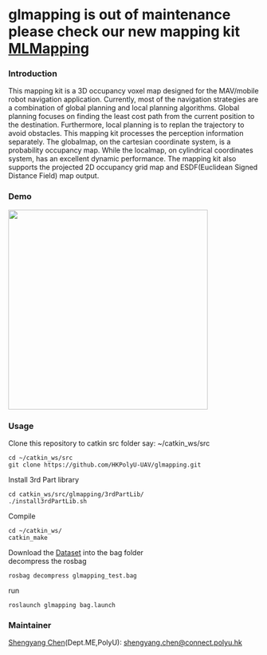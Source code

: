 # glmapping is out of maintenance  <br /> please check our new mapping kit [MLMapping](https://github.com/HKPolyU-UAV/MLMapping)

### Introduction
This mapping kit is a 3D occupancy voxel map designed for the MAV/mobile robot navigation application. Currently, most of the navigation strategies are a combination of global planning and local planning algorithms. Global planning focuses on finding the least cost path from the current position to the destination. Furthermore, local planning is to replan the trajectory to avoid obstacles. This mapping kit processes the perception information separately. The globalmap, on the cartesian coordinate system, is a probability occupancy map. While the localmap, on cylindrical coordinates system, has an excellent dynamic performance. The mapping kit also supports the projected 2D occupancy grid map and ESDF(Euclidean Signed Distance Field) map output.

### Demo
<img src="others/mapping.gif" width="400">


### Usage
Clone this repository to catkin src folder say: ~/catkin_ws/src
````
cd ~/catkin_ws/src
git clone https://github.com/HKPolyU-UAV/glmapping.git
````
Install 3rd Part library
````
cd catkin_ws/src/glmapping/3rdPartLib/
./install3rdPartLib.sh
````
Compile
````
cd ~/catkin_ws/
catkin_make
````
Download the [Dataset](https://drive.google.com/file/d/1AF0zBQUizYWccYE9hravpHns8beP1a0Z/view?usp=sharing) into the bag folder <br />
decompress the rosbag
````
rosbag decompress glmapping_test.bag
````
run 
````
roslaunch glmapping bag.launch
````
### Maintainer
[Shengyang Chen](https://www.polyu.edu.hk/researchgrp/cywen/index.php/en/people/researchstudent.html)(Dept.ME,PolyU): shengyang.chen@connect.polyu.hk <br />

